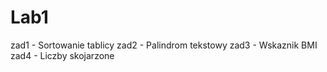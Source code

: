 # Lab1
zad1 - Sortowanie tablicy 
zad2 - Palindrom tekstowy 
zad3 - Wskaznik BMI
zad4 - Liczby skojarzone
